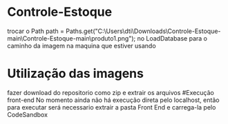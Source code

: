 # Controle-Estoque
trocar o Path path = Paths.get("C:\\Users\\dti\\Downloads\\Controle-Estoque-main\\Controle-Estoque-main\\produto1.png"); no LoadDatabase para o caminho da imagem na maquina que estiver usando
# Utilização das imagens
fazer download do repositorio como zip e extrair os arquivos
#Execução front-end
No momento ainda não há execução direta pelo localhost, então para executar será necessario extrair a pasta Front End e carrega-la pelo CodeSandbox 
